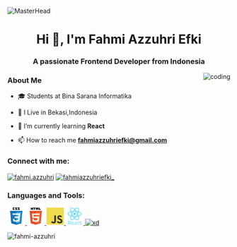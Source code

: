 
![MasterHead](https://cdn-images-1.medium.com/max/1024/1*UtNu7pmbt3WEA213SW9p9Q.png)
<h1 align="center">Hi 👋, I'm Fahmi Azzuhri Efki</h1>
<h3 align="center">A passionate Frontend Developer from Indonesia</h3>
<img src="https://anyforsoft.com/static/a2da834e20a93f2114281a1174296b58/17.gif" alt="coding" align="right">
<h3 align="left">About Me</h3>

- 🎓 Students at Bina Sarana Informatika

- 🏡 I Live in Bekasi,Indonesia

- 🌱 I’m currently learning **React**

- 📫 How to reach me **fahmiazzuhriefki@gmail.com**

<h3 align="left">Connect with me:</h3>
<p align="left">
<a href="https://fb.com/fahmi.azzuhri" target="blank"><img align="center" src="https://raw.githubusercontent.com/rahuldkjain/github-profile-readme-generator/master/src/images/icons/Social/facebook.svg" alt="fahmi.azzuhri" height="30" width="40" /></a>
<a href="https://instagram.com/fahmiazzuhriefki_" target="blank"><img align="center" src="https://raw.githubusercontent.com/rahuldkjain/github-profile-readme-generator/master/src/images/icons/Social/instagram.svg" alt="fahmiazzuhriefki_" height="30" width="40" /></a>
</p>

<h3 align="left">Languages and Tools:</h3>
<p align="left"> <a href="https://www.w3schools.com/css/" target="_blank" rel="noreferrer"> <img src="https://raw.githubusercontent.com/devicons/devicon/master/icons/css3/css3-original-wordmark.svg" alt="css3" width="40" height="40"/> </a> <a href="https://www.w3.org/html/" target="_blank" rel="noreferrer"> <img src="https://raw.githubusercontent.com/devicons/devicon/master/icons/html5/html5-original-wordmark.svg" alt="html5" width="40" height="40"/> </a> <a href="https://developer.mozilla.org/en-US/docs/Web/JavaScript" target="_blank" rel="noreferrer"> <img src="https://raw.githubusercontent.com/devicons/devicon/master/icons/javascript/javascript-original.svg" alt="javascript" width="40" height="40"/> </a> <a href="https://reactjs.org/" target="_blank" rel="noreferrer"> <img src="https://raw.githubusercontent.com/devicons/devicon/master/icons/react/react-original-wordmark.svg" alt="react" width="40" height="40"/> </a> <a href="https://www.adobe.com/products/xd.html" target="_blank" rel="noreferrer"> <img src="https://cdn.worldvectorlogo.com/logos/adobe-xd.svg" alt="xd" width="40" height="40"/> </a> </p>

<p><img align="left" src="https://github-readme-stats.vercel.app/api/top-langs?username=fahmi-azzuhri&show_icons=true&locale=en&layout=compact" alt="fahmi-azzuhri" /></p>
